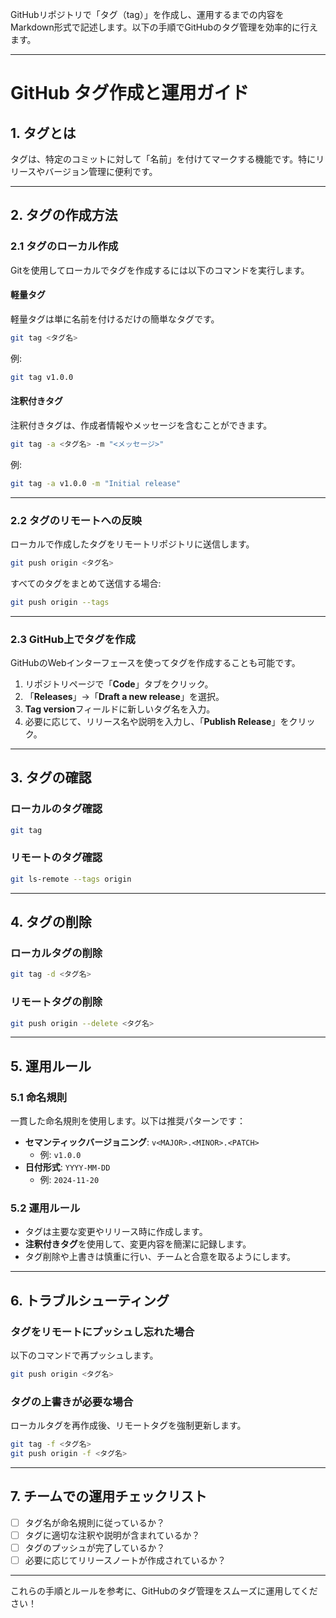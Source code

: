 GitHubリポジトリで「タグ（tag）」を作成し、運用するまでの内容をMarkdown形式で記述します。以下の手順でGitHubのタグ管理を効率的に行えます。

---

# GitHub タグ作成と運用ガイド

## 1. タグとは

タグは、特定のコミットに対して「名前」を付けてマークする機能です。特にリリースやバージョン管理に便利です。

---

## 2. タグの作成方法

### 2.1 タグのローカル作成

Gitを使用してローカルでタグを作成するには以下のコマンドを実行します。

#### 軽量タグ

軽量タグは単に名前を付けるだけの簡単なタグです。

```bash
git tag <タグ名>
```

例:

```bash
git tag v1.0.0
```

#### 注釈付きタグ

注釈付きタグは、作成者情報やメッセージを含むことができます。

```bash
git tag -a <タグ名> -m "<メッセージ>"
```

例:

```bash
git tag -a v1.0.0 -m "Initial release"
```

---

### 2.2 タグのリモートへの反映

ローカルで作成したタグをリモートリポジトリに送信します。

```bash
git push origin <タグ名>
```

すべてのタグをまとめて送信する場合:

```bash
git push origin --tags
```

---

### 2.3 GitHub上でタグを作成

GitHubのWebインターフェースを使ってタグを作成することも可能です。

1. リポジトリページで「**Code**」タブをクリック。
2. 「**Releases**」→「**Draft a new release**」を選択。
3. **Tag version**フィールドに新しいタグ名を入力。
4. 必要に応じて、リリース名や説明を入力し、「**Publish Release**」をクリック。

---

## 3. タグの確認

### ローカルのタグ確認

```bash
git tag
```

### リモートのタグ確認

```bash
git ls-remote --tags origin
```

---

## 4. タグの削除

### ローカルタグの削除

```bash
git tag -d <タグ名>
```

### リモートタグの削除

```bash
git push origin --delete <タグ名>
```

---

## 5. 運用ルール

### 5.1 命名規則

一貫した命名規則を使用します。以下は推奨パターンです：

- **セマンティックバージョニング**: `v<MAJOR>.<MINOR>.<PATCH>`
  - 例: `v1.0.0`
- **日付形式**: `YYYY-MM-DD`
  - 例: `2024-11-20`

### 5.2 運用ルール

- タグは主要な変更やリリース時に作成します。
- **注釈付きタグ**を使用して、変更内容を簡潔に記録します。
- タグ削除や上書きは慎重に行い、チームと合意を取るようにします。

---

## 6. トラブルシューティング

### タグをリモートにプッシュし忘れた場合

以下のコマンドで再プッシュします。

```bash
git push origin <タグ名>
```

### タグの上書きが必要な場合

ローカルタグを再作成後、リモートタグを強制更新します。

```bash
git tag -f <タグ名>
git push origin -f <タグ名>
```

---

## 7. チームでの運用チェックリスト

- [ ] タグ名が命名規則に従っているか？
- [ ] タグに適切な注釈や説明が含まれているか？
- [ ] タグのプッシュが完了しているか？
- [ ] 必要に応じてリリースノートが作成されているか？

---

これらの手順とルールを参考に、GitHubのタグ管理をスムーズに運用してください！
